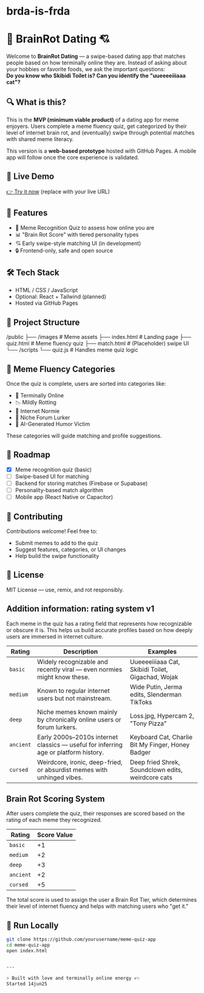 # brda-is-frda
# 🧠 BrainRot Dating 💘

Welcome to **BrainRot Dating** — a swipe-based dating app that matches people based on how terminally online they are. Instead of asking about your hobbies or favorite foods, we ask the important questions:  
**Do you know who Skibidi Toilet is? Can you identify the "uueeeeiiiaaa cat"?**

## 🔍 What is this?

This is the **MVP (minimum viable product)** of a dating app for meme enjoyers. Users complete a meme fluency quiz, get categorized by their level of internet brain rot, and (eventually) swipe through potential matches with shared meme literacy.

This version is a **web-based prototype** hosted with GitHub Pages. A mobile app will follow once the core experience is validated.

## 🚀 Live Demo

[👉 Try it now](https://yourusername.github.io/brainrot-dating/) (replace with your live URL)

## 🧪 Features

- 🧠 Meme Recognition Quiz to assess how online you are
- 📊 "Brain Rot Score" with tiered personality types
- 💘 Early swipe-style matching UI (in development)
- 🔒 Frontend-only, safe and open source

## 🛠 Tech Stack

- HTML / CSS / JavaScript
- Optional: React + Tailwind (planned)
- Hosted via GitHub Pages

## 📂 Project Structure
/public
├── /images # Meme assets
├── index.html # Landing page
├── quiz.html # Meme fluency quiz
├── match.html # (Placeholder) swipe UI
└── /scripts
└── quiz.js # Handles meme quiz logic


## 🧩 Meme Fluency Categories

Once the quiz is complete, users are sorted into categories like:

- 🧟 Terminally Online
- 📉 Mildly Rotting
- 🐣 Internet Normie
- 🐸 Niche Forum Lurker
- 🤖 AI-Generated Humor Victim

These categories will guide matching and profile suggestions.

## 🧪 Roadmap

- [x] Meme recognition quiz (basic)
- [ ] Swipe-based UI for matching
- [ ] Backend for storing matches (Firebase or Supabase)
- [ ] Personality-based match algorithm
- [ ] Mobile app (React Native or Capacitor)

## 🤝 Contributing

Contributions welcome! Feel free to:
- Submit memes to add to the quiz
- Suggest features, categories, or UI changes
- Help build the swipe functionality

## 📜 License

MIT License — use, remix, and rot responsibly.

## Addition information: rating system v1
Each meme in the quiz has a rating field that represents how recognizable or obscure it is. This helps us build accurate profiles based on how deeply users are immersed in internet culture.

| Rating    | Description                                                                         | Examples                                           |
| --------- | ----------------------------------------------------------------------------------- | -------------------------------------------------- |
| `basic`   | Widely recognizable and recently viral — even normies might know these.             | Uueeeeiiiaaa Cat, Skibidi Toilet, Gigachad, Wojak  |
| `medium`  | Known to regular internet users but not mainstream.                                 | Wide Putin, Jerma edits, Slenderman TikToks        |
| `deep`    | Niche memes known mainly by chronically online users or forum lurkers.              | Loss.jpg, Hypercam 2, "Tony Pizza"                 |
| `ancient` | Early 2000s–2010s internet classics — useful for inferring age or platform history. | Keyboard Cat, Charlie Bit My Finger, Honey Badger  |
| `cursed`  | Weirdcore, ironic, deep-fried, or absurdist memes with unhinged vibes.              | Deep fried Shrek, Soundclown edits, weirdcore cats |



## Brain Rot Scoring System
After users complete the quiz, their responses are scored based on the rating of each meme they recognized.

| Rating    | Score Value |
| --------- | ----------- |
| `basic`   | +1          |
| `medium`  | +2          |
| `deep`    | +3          |
| `ancient` | +2          |
| `cursed`  | +5          |

The total score is used to assign the user a Brain Rot Tier, which determines their level of internet fluency and helps with matching users who "get it."


## 🧪 Run Locally

```bash
git clone https://github.com/yourusername/meme-quiz-app
cd meme-quiz-app
open index.html


---

> Built with love and terminally online energy 💀✨
Started 14jun25